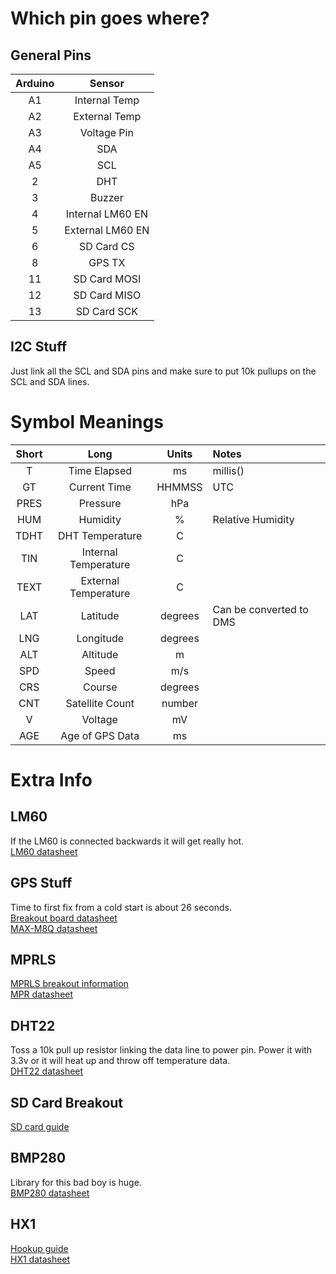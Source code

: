 # Which pin goes where?
## General Pins
| Arduino  | Sensor           |
|:--------:|:----------------:|
| A1       | Internal Temp    |
| A2       | External Temp    |
| A3       | Voltage Pin      |
| A4       | SDA              |
| A5       | SCL              |
| 2        | DHT              |
| 3        | Buzzer           |
| 4        | Internal LM60 EN |
| 5        | External LM60 EN |
| 6        | SD Card CS       |
| 8        | GPS TX           |
| 11       | SD Card MOSI     |
| 12       | SD Card MISO     |
| 13       | SD Card SCK      |

## I2C Stuff
Just link all the SCL and SDA pins and make sure to put 10k pullups on the SCL and SDA lines. 

# Symbol Meanings
| Short | Long                  | Units   | Notes                   |
|:-----:|:--------------------:|:--------:|:----------------------- |
| T     | Time Elapsed         | ms       | millis()                |
| GT    | Current Time         | HHMMSS   | UTC                     |
| PRES  | Pressure             | hPa      |                         |
| HUM   | Humidity             | %        | Relative Humidity       |
| TDHT  | DHT Temperature      | C        |                         |
| TIN   | Internal Temperature | C        |                         |
| TEXT  | External Temperature | C        |                         |
| LAT   | Latitude             | degrees  | Can be converted to DMS |
| LNG   | Longitude            | degrees  |                         |
| ALT   | Altitude             | m        |                         |
| SPD   | Speed                | m/s      |                         |
| CRS   | Course               | degrees  |                         |
| CNT   | Satellite Count      | number   |                         |
| V     | Voltage              | mV       |                         |
| AGE   | Age of GPS Data      | ms       |                         |

# Extra Info
## LM60
If the LM60 is connected backwards it will get really hot. \
[LM60 datasheet](http://pdf.datasheetcatalog.com/datasheet/nationalsemiconductor/LM60.pdf)
## GPS Stuff
Time to first fix from a cold start is about 26 seconds. \
[Breakout board datasheet](https://store.uputronics.com/files/HAB-BO-M8Q3A-ASSY.pdf) \
[MAX-M8Q datasheet](https://www.u-blox.com/sites/default/files/MAX-M8-FW3_DataSheet_%28UBX-15031506%29.pdf)
## MPRLS
[MPRLS breakout information](https://cdn-learn.adafruit.com/downloads/pdf/adafruit-mprls-ported-pressure-sensor-breakout.pdf) \
[MPR datasheet](https://sensing.honeywell.com/honeywell-sensing-micropressure-board-mount-pressure-mpr-series-datasheet-32332628.pdf)
## DHT22
Toss a 10k pull up resistor linking the data line to power pin. Power it with 3.3v or it will heat up and throw off temperature data. \
[DHT22 datasheet](https://www.sparkfun.com/datasheets/Sensors/Temperature/DHT22.pdf)
## SD Card Breakout
[SD card guide](https://learn.adafruit.com/adafruit-micro-sd-breakout-board-card-tutorial/arduino-wiring)
## BMP280
Library for this bad boy is huge. \
[BMP280 datasheet](https://cdn-shop.adafruit.com/datasheets/BST-BMP280-DS001-11.pdf)
## HX1
[Hookup guide](https://learn.sparkfun.com/tutorials/hx1-aprs-transmitter-hookup-guide/all) \
[HX1 datasheet](https://cdn.sparkfun.com/assets/d/1/1/4/b/HX1_APRS.pdf)